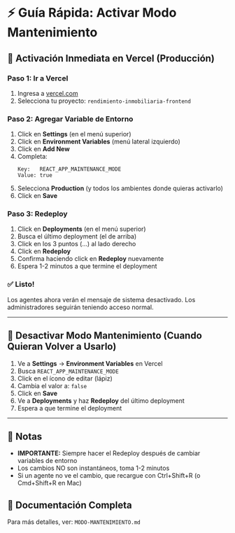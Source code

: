 # ⚡ Guía Rápida: Activar Modo Mantenimiento

## 🚀 Activación Inmediata en Vercel (Producción)

### Paso 1: Ir a Vercel
1. Ingresa a [vercel.com](https://vercel.com)
2. Selecciona tu proyecto: `rendimiento-inmobiliaria-frontend`

### Paso 2: Agregar Variable de Entorno
1. Click en **Settings** (en el menú superior)
2. Click en **Environment Variables** (menú lateral izquierdo)
3. Click en **Add New**
4. Completa:
   ```
   Key:   REACT_APP_MAINTENANCE_MODE
   Value: true
   ```
5. Selecciona **Production** (y todos los ambientes donde quieras activarlo)
6. Click en **Save**

### Paso 3: Redeploy
1. Click en **Deployments** (en el menú superior)
2. Busca el último deployment (el de arriba)
3. Click en los 3 puntos (...) al lado derecho
4. Click en **Redeploy**
5. Confirma haciendo click en **Redeploy** nuevamente
6. Espera 1-2 minutos a que termine el deployment

### ✅ Listo!
Los agentes ahora verán el mensaje de sistema desactivado.
Los administradores seguirán teniendo acceso normal.

---

## 🔄 Desactivar Modo Mantenimiento (Cuando Quieran Volver a Usarlo)

1. Ve a **Settings** → **Environment Variables** en Vercel
2. Busca `REACT_APP_MAINTENANCE_MODE`
3. Click en el ícono de editar (lápiz)
4. Cambia el valor a: `false`
5. Click en **Save**
6. Ve a **Deployments** y haz **Redeploy** del último deployment
7. Espera a que termine el deployment

---

## 📝 Notas
- **IMPORTANTE:** Siempre hacer el Redeploy después de cambiar variables de entorno
- Los cambios NO son instantáneos, toma 1-2 minutos
- Si un agente no ve el cambio, que recargue con Ctrl+Shift+R (o Cmd+Shift+R en Mac)

## 📖 Documentación Completa
Para más detalles, ver: `MODO-MANTENIMIENTO.md`

